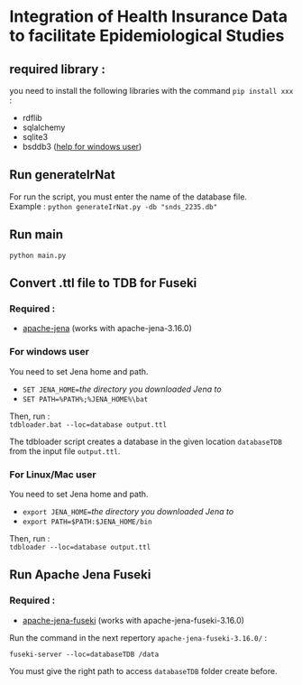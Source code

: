 # Integration of Health Insurance Data to facilitate Epidemiological Studies

## required library :
you need to install the following libraries with the command `pip install xxx` :
* rdflib
* sqlalchemy
* sqlite3
* bsddb3 ([help for windows user](https://stackoverflow.com/questions/33714698/installing-bsddb3-6-1-1-in-windows-filenotfounderror-db-include-db-h))

## Run generateIrNat
For run the script, you must enter the name of the database file.  
Example : `python generateIrNat.py -db "snds_2235.db"`

## Run main
`python main.py`

## Convert .ttl file to TDB for Fuseki

### Required : 
* [apache-jena](https://jena.apache.org/download/index.cgi) (works with apache-jena-3.16.0)

### For windows user
You need to set Jena home and path.
* `SET JENA_HOME=`*the directory you downloaded Jena to*
* `SET PATH=%PATH%;%JENA_HOME%\bat`

Then, run :  
`tdbloader.bat --loc=database output.ttl`

The tdbloader script creates a database in the given location `databaseTDB` from the input file `output.ttl`.

### For Linux/Mac user
You need to set Jena home and path.
* `export JENA_HOME=`*the directory you downloaded Jena to*
* `export PATH=$PATH:$JENA_HOME/bin`

Then, run :  
`tdbloader --loc=database output.ttl`

## Run Apache Jena Fuseki

### Required : 
* [apache-jena-fuseki](https://jena.apache.org/download/index.cgi) (works with apache-jena-fuseki-3.16.0)

Run the command in the next repertory `apache-jena-fuseki-3.16.0/` :

`fuseki-server --loc=databaseTDB /data`

You must give the right path to access `databaseTDB` folder create before.